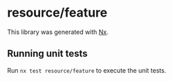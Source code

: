 # resource/feature

This library was generated with [Nx](https://nx.dev).

## Running unit tests

Run `nx test resource/feature` to execute the unit tests.
